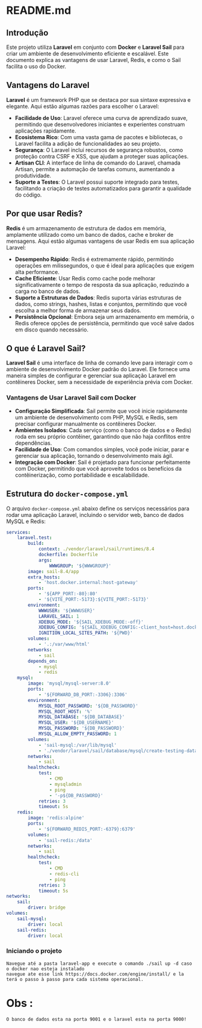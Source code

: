 # README.md

## Introdução

Este projeto utiliza **Laravel** em conjunto com **Docker** e **Laravel Sail** para criar um ambiente de desenvolvimento eficiente e escalável. Este documento explica as vantagens de usar Laravel, Redis, e como o Sail facilita o uso do Docker.

## Vantagens do Laravel

**Laravel** é um framework PHP que se destaca por sua sintaxe expressiva e elegante. Aqui estão algumas razões para escolher o Laravel:

- **Facilidade de Uso**: Laravel oferece uma curva de aprendizado suave, permitindo que desenvolvedores iniciantes e experientes construam aplicações rapidamente.
- **Ecosistema Rico**: Com uma vasta gama de pacotes e bibliotecas, o Laravel facilita a adição de funcionalidades ao seu projeto.
- **Segurança**: O Laravel inclui recursos de segurança robustos, como proteção contra CSRF e XSS, que ajudam a proteger suas aplicações.
- **Artisan CLI**: A interface de linha de comando do Laravel, chamada Artisan, permite a automação de tarefas comuns, aumentando a produtividade.
- **Suporte a Testes**: O Laravel possui suporte integrado para testes, facilitando a criação de testes automatizados para garantir a qualidade do código.

## Por que usar Redis?

**Redis** é um armazenamento de estrutura de dados em memória, amplamente utilizado como um banco de dados, cache e broker de mensagens. Aqui estão algumas vantagens de usar Redis em sua aplicação Laravel:

- **Desempenho Rápido**: Redis é extremamente rápido, permitindo operações em milissegundos, o que é ideal para aplicações que exigem alta performance.
- **Cache Eficiente**: Usar Redis como cache pode melhorar significativamente o tempo de resposta da sua aplicação, reduzindo a carga no banco de dados.
- **Suporte a Estruturas de Dados**: Redis suporta várias estruturas de dados, como strings, hashes, listas e conjuntos, permitindo que você escolha a melhor forma de armazenar seus dados.
- **Persistência Opcional**: Embora seja um armazenamento em memória, o Redis oferece opções de persistência, permitindo que você salve dados em disco quando necessário.

## O que é Laravel Sail?

**Laravel Sail** é uma interface de linha de comando leve para interagir com o ambiente de desenvolvimento Docker padrão do Laravel. Ele fornece uma maneira simples de configurar e gerenciar sua aplicação Laravel em contêineres Docker, sem a necessidade de experiência prévia com Docker.

### Vantagens de Usar Laravel Sail com Docker

- **Configuração Simplificada**: Sail permite que você inicie rapidamente um ambiente de desenvolvimento com PHP, MySQL e Redis, sem precisar configurar manualmente os contêineres Docker.
- **Ambientes Isolados**: Cada serviço (como o banco de dados e o Redis) roda em seu próprio contêiner, garantindo que não haja conflitos entre dependências.
- **Facilidade de Uso**: Com comandos simples, você pode iniciar, parar e gerenciar sua aplicação, tornando o desenvolvimento mais ágil.
- **Integração com Docker**: Sail é projetado para funcionar perfeitamente com Docker, permitindo que você aproveite todos os benefícios da contêinerização, como portabilidade e escalabilidade.

## Estrutura do `docker-compose.yml`

O arquivo `docker-compose.yml` abaixo define os serviços necessários para rodar uma aplicação Laravel, incluindo o servidor web, banco de dados MySQL e Redis:

```yaml
services:
    laravel.test:
        build:
            context: ./vendor/laravel/sail/runtimes/8.4
            dockerfile: Dockerfile
            args:
                WWWGROUP: '${WWWGROUP}'
        image: sail-8.4/app
        extra_hosts:
            - 'host.docker.internal:host-gateway'
        ports:
            - '${APP_PORT:-80}:80'
            - '${VITE_PORT:-5173}:${VITE_PORT:-5173}'
        environment:
            WWWUSER: '${WWWUSER}'
            LARAVEL_SAIL: 1
            XDEBUG_MODE: '${SAIL_XDEBUG_MODE:-off}'
            XDEBUG_CONFIG: '${SAIL_XDEBUG_CONFIG:-client_host=host.docker.internal}'
            IGNITION_LOCAL_SITES_PATH: '${PWD}'
        volumes:
            - '.:/var/www/html'
        networks:
            - sail
        depends_on:
            - mysql
            - redis
    mysql:
        image: 'mysql/mysql-server:8.0'
        ports:
            - '${FORWARD_DB_PORT:-3306}:3306'
        environment:
            MYSQL_ROOT_PASSWORD: '${DB_PASSWORD}'
            MYSQL_ROOT_HOST: '%'
            MYSQL_DATABASE: '${DB_DATABASE}'
            MYSQL_USER: '${DB_USERNAME}'
            MYSQL_PASSWORD: '${DB_PASSWORD}'
            MYSQL_ALLOW_EMPTY_PASSWORD: 1
        volumes:
            - 'sail-mysql:/var/lib/mysql'
            - './vendor/laravel/sail/database/mysql/create-testing-database.sh:/docker-entrypoint-initdb.d/10-create-testing-database.sh'
        networks:
            - sail
        healthcheck:
            test:
                - CMD
                - mysqladmin
                - ping
                - '-p${DB_PASSWORD}'
            retries: 3
            timeout: 5s
    redis:
        image: 'redis:alpine'
        ports:
            - '${FORWARD_REDIS_PORT:-6379}:6379'
        volumes:
            - 'sail-redis:/data'
        networks:
            - sail
        healthcheck:
            test:
                - CMD
                - redis-cli
                - ping
            retries: 3
            timeout: 5s
networks:
    sail:
        driver: bridge
volumes:
    sail-mysql:
        driver: local
    sail-redis:
        driver: local

```

### Iniciando o projeto
```
Navegue até a pasta laravel-app e execute o comando ./sail up -d caso o docker nao esteja instalado 
navegue ate esse link https://docs.docker.com/engine/install/ e la terá o passo à passo para cada sistema operacional.

```
# Obs :
``` 
O banco de dados esta na porta 9001 e o laravel esta na porta 9000! 
```









